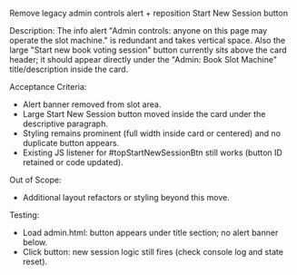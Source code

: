 ﻿Remove legacy admin controls alert + reposition Start New Session button

Description:
The info alert "Admin controls: anyone on this page may operate the slot machine." is redundant and takes vertical space.
Also the large "Start new book voting session" button currently sits above the card header; it should appear directly under the "Admin: Book Slot Machine" title/description inside the card.

Acceptance Criteria:
- Alert banner removed from slot area.
- Large Start New Session button moved inside the card under the descriptive paragraph.
- Styling remains prominent (full width inside card or centered) and no duplicate button appears.
- Existing JS listener for #topStartNewSessionBtn still works (button ID retained or code updated).

Out of Scope:
- Additional layout refactors or styling beyond this move.

Testing:
- Load admin.html: button appears under title section; no alert banner below.
- Click button: new session logic still fires (check console log and state reset).
